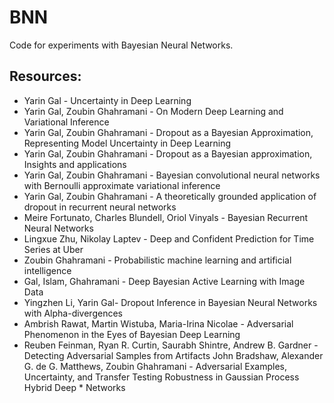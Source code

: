# BNN

Code for experiments with Bayesian Neural Networks.


## Resources:

* Yarin Gal - Uncertainty in Deep Learning
* Yarin Gal, Zoubin Ghahramani - On Modern Deep Learning and Variational Inference
* Yarin Gal, Zoubin Ghahramani - Dropout as a Bayesian Approximation, Representing Model Uncertainty in Deep Learning
* Yarin Gal, Zoubin Ghahramani - Dropout as a Bayesian approximation, Insights and applications
* Yarin Gal, Zoubin Ghahramani - Bayesian convolutional neural networks with Bernoulli approximate variational inference
* Yarin Gal, Zoubin Ghahramani - A theoretically grounded application of dropout in recurrent neural networks
* Meire Fortunato, Charles Blundell, Oriol Vinyals - Bayesian Recurrent Neural Networks
* Lingxue Zhu, Nikolay Laptev - Deep and Confident Prediction for Time Series at Uber
* Zoubin Ghahramani - Probabilistic machine learning and artificial intelligence
* Gal, Islam, Ghahramani - Deep Bayesian Active Learning with Image Data
* Yingzhen Li, Yarin Gal- Dropout Inference in Bayesian Neural Networks with Alpha-divergences
* Ambrish Rawat, Martin Wistuba, Maria-Irina Nicolae - Adversarial Phenomenon in the Eyes of Bayesian Deep Learning
* Reuben Feinman, Ryan R. Curtin, Saurabh Shintre, Andrew B. Gardner - Detecting Adversarial Samples from Artifacts
John Bradshaw, Alexander G. de G. Matthews, Zoubin Ghahramani - Adversarial Examples, Uncertainty, and Transfer Testing Robustness in Gaussian Process Hybrid Deep * Networks



